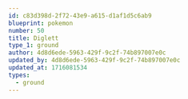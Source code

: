 ```yaml
---
id: c83d398d-2f72-43e9-a615-d1af1d5c6ab9
blueprint: pokemon
number: 50
title: Diglett
type_1: ground
author: 4d8d6ede-5963-429f-9c2f-74b897007e0c
updated_by: 4d8d6ede-5963-429f-9c2f-74b897007e0c
updated_at: 1716081534
types:
  - ground
---
```

